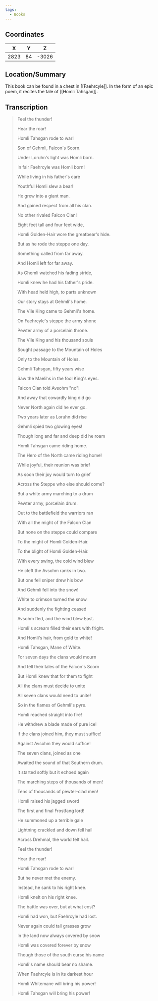 ```yaml
---
tags:
  - Books
---
```


## Coordinates
| **X** | **Y** | **Z** |
| :---: | :---: | :---: |
| 2823  |  84   | -3026 |

## Location/Summary
This book can be found in a chest in [[Faehrcyle]]. In the form of an epic poem, it recites the tale of [[Homli Tahsgan]].

## Transcription
> Feel the thunder!
>
> Hear the roar!
>
> Homli Tahsgan rode to war!
>
> Son of Gehmli, Falcon's Scorn.
>
> Under Loruhn's light was Homli born.
>
> In fair Faehrcyle was Homli born!
>
> While living in his father's care
>
> Youthful Homli slew a bear!
>
> He grew into a giant man.
>
> And gained respect from all his clan.
>
> No other rivaled Falcon Clan!
>
> Eight feet tall and four feet wide,
>
> Homli Golden-Hair wore the greatbear's hide.
>
> But as he rode the steppe one day.
>
> Something called from far away.
>
> And Homli left for far away.
>
> As Ghemli watched his fading stride,
>
> Homli knew he had his father's pride.
>
> With head held high, to parts unknown
>
> Our story stays at Gehmli's home.
>
> The Vile King came to Gehmli's home.
>
> On Faehrcyle's steppe the army shone
>
> Pewter army of a porcelain throne.
>
> The Vile King and his thousand souls
>
> Sought passage to the Mountain of Holes
>
> Only to the Mountain of Holes.
>
> Gehmli Tahsgan, fifty years wise
>
> Saw the Maelihs in the fool King's eyes.
>
> Falcon Clan told Avsohm "no"!
>
> And away that cowardly king did go
>
> Never North again did he ever go.
>
> Two years later as Loruhn did rise
>
> Gehmli spied two glowing eyes!
>
> Though long and far and deep did he roam
>
> Homli Tahsgan came riding home.
>
> The Hero of the North came riding home!
>
> While joyful, their reunion was brief
>
> As soon their joy would turn to grief
>
> Across the Steppe who else should come?
>
> But a white army marching to a drum
>
> Pewter army, porcelain drum.
>
> Out to the battlefield the warriors ran
>
> With all the might of the Falcon Clan
>
> But none on the steppe could compare
>
> To the might of Homli Golden-Hair.
>
> To the blight of Homli Golden-Hair.
>
> With every swing, the cold wind blew
>
> He cleft the Avsohm ranks in two.
>
> But one fell sniper drew his bow
>
> And Gehmli fell into the snow!
>
> White to crimson turned the snow.
>
> And suddenly the fighting ceased
>
> Avsohm fled, and the wind blew East.
>
> Homli's scream filled their ears with fright.
>
> And Homli's hair, from gold to white!
>
> Homli Tahsgan, Mane of White.
>
> For seven days the clans would mourn
>
> And tell their tales of the Falcon's Scorn
>
> But Homli knew that for them to fight
>
> All the clans must decide to unite
>
> All seven clans would need to unite!
>
> So in the flames of Gehmli's pyre.
>
> Homli reached straight into fire!
>
> He withdrew a blade made of pure ice!
>
> If the clans joined him, they must suffice!
>
> Against Avsohm they would suffice!
>
> The seven clans, joined as one
>
> Awaited the sound of that Southern drum.
>
> It started softly but it echoed again
>
> The marching steps of thousands of men!
>
> Tens of thousands of pewter-clad men!
>
> Homli raised his jagged sword
>
> The first and final Frostfang lord!
>
> He summoned up a terrible gale
>
> Lightning crackled and down fell hail
>
> Across Drehmal, the world felt hail.
>
> Feel the thunder!
>
> Hear the roar!
>
> Homli Tahsgan rode to war!
>
> But he never met the enemy.
>
> Instead, he sank to his right knee.
>
> Homli knelt on his right knee.
>
> The battle was over, but at what cost?
>
> Homli had won, but Faehrcyle had lost.
>
> Never again could tall grasses grow
>
> In the land now always covered by snow
>
> Homli was covered forever by snow
>
> Though those of the south curse his name
>
> Homli's name should bear no shame.
>
> When Faehrcyle is in its darkest hour
>
> Homli Whitemane will bring his power!
>
> Homli Tahsgan will bring his power!

